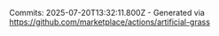 Commits: 2025-07-20T13:32:11.800Z - Generated via https://github.com/marketplace/actions/artificial-grass
<br>
